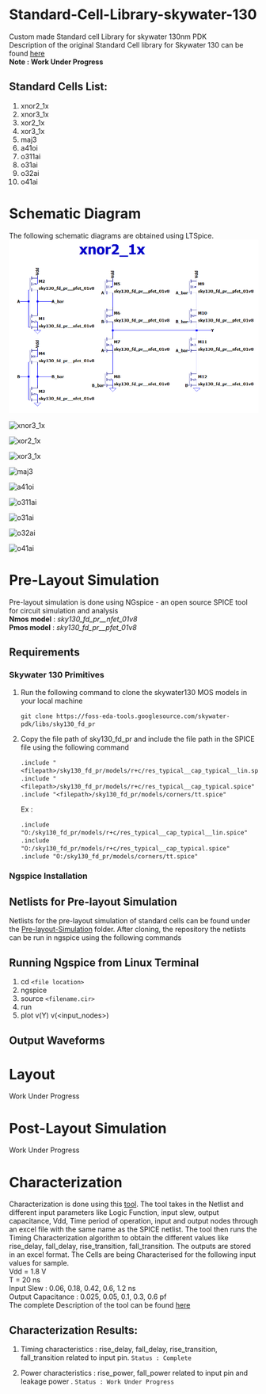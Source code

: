 # Standard-Cell-Library-skywater-130
Custom made Standard cell Library for skywater 130nm PDK <br/>
Description of the original Standard Cell library for Skywater 130 can be found [here](http://diychip.org/sky130/sky130_fd_sc_lp/cells/)<br/>
**Note : Work Under Progress**
## Standard Cells List:
1. xnor2_1x
2. xnor3_1x
3. xor2_1x
4. xor3_1x
5. maj3
6. a41oi
7. o311ai
8. o31ai
9. o32ai
10. o41ai

# Schematic Diagram
The following schematic diagrams are obtained using LTSpice. <br/>
<img src="https://github.com/akilm/Standard-Cell-Library-skywater-130/blob/main/Schematics/Schematic%20Images/xnor2_1x.PNG" 
alt="xnor2_1x" >


<img src="https://github.com/akilm/Standard-Cell-Library-skywater-130/tree/main/Schematics/Schematic%20Images/xnor3_1x.PNG" 
alt="xnor3_1x" >

<img src="https://github.com/akilm/Standard-Cell-Library-skywater-130/tree/main/Schematics/Schematic%20Images/xor2_1x.PNG" 
alt="xor2_1x" >

<img src="https://github.com/akilm/Standard-Cell-Library-skywater-130/tree/main/Schematics/Schematic%20Images/xor3_1x.PNG" 
alt="xor3_1x" >

<img src="https://github.com/akilm/Standard-Cell-Library-skywater-130/tree/main/Schematics/Schematic%20Images/maj3.PNG" 
alt="maj3" >

<img src="https://github.com/akilm/Standard-Cell-Library-skywater-130/tree/main/Schematics/Schematic%20Images/a41oi.PNG" 
alt="a41oi" >

<img src="https://github.com/akilm/Standard-Cell-Library-skywater-130/tree/main/Schematics/Schematic%20Images/o311ai.PNG" 
alt="o311ai" >

<img src="https://github.com/akilm/Standard-Cell-Library-skywater-130/tree/main/Schematics/Schematic%20Images/o31ai.PNG" 
alt="o31ai" >

<img src="https://github.com/akilm/Standard-Cell-Library-skywater-130/tree/main/Schematics/Schematic%20Images/o32ai.PNG" 
alt="o32ai" >

<img src="https://github.com/akilm/Standard-Cell-Library-skywater-130/tree/main/Schematics/Schematic%20Images/o41ai.PNG" 
alt="o41ai" >

# Pre-Layout Simulation 
Pre-layout simulation is done using NGspice - an open source SPICE tool for circuit simulation and analysis <br/>
**Nmos model** : *sky130_fd_pr__nfet_01v8* <br/>
**Pmos model** : *sky130_fd_pr__pfet_01v8*

## Requirements 

### Skywater 130 Primitives
1. Run the following command to clone the skywater130 MOS models in your local machine 
    ```
    git clone https://foss-eda-tools.googlesource.com/skywater-pdk/libs/sky130_fd_pr
    ```
2. Copy the file path of sky130_fd_pr and include the file path in the SPICE file using the following command
    ```
    .include "<filepath>/sky130_fd_pr/models/r+c/res_typical__cap_typical__lin.spice"
    .include "<filepath>/sky130_fd_pr/models/r+c/res_typical__cap_typical.spice"
    .include "<filepath>/sky130_fd_pr/models/corners/tt.spice"
    ```
    Ex : 
    ```
    .include "O:/sky130_fd_pr/models/r+c/res_typical__cap_typical__lin.spice"
    .include "O:/sky130_fd_pr/models/r+c/res_typical__cap_typical.spice"
    .include "O:/sky130_fd_pr/models/corners/tt.spice"
    ```
### Ngspice Installation

## Netlists for Pre-layout Simulation
Netlists for the pre-layout simulation of standard cells can be found under the [Pre-layout-Simulation](https://github.com/akilm/Standard-Cell-Library-skywater-130/tree/main/Pre-Layout-Simulation) folder. After cloning, the repository the netlists can be run in ngspice using the following commands

## Running Ngspice from Linux Terminal
1. cd  `<file location>`
2. ngspice 
3. source  `<filename.cir>` 
4. run 
5. plot v(Y) v(<input_nodes>) 

## Output Waveforms


# Layout
Work Under Progress

# Post-Layout Simulation
Work Under Progress

# Characterization
Characterization is done using this [tool](). The tool takes in the Netlist and different input parameters like Logic Function, input slew,  output capacitance, Vdd, Time period of operation, input and output nodes through an excel file with the same name as the SPICE netlist. The tool then runs the Timing Characterization algorithm to obtain the different values like rise_delay, fall_delay, rise_transition, fall_transition. The outputs are stored in an excel format. The Cells are being Characterised for the following input values for sample. <br/>
Vdd = 1.8 V <br/>
T = 20 ns  <br/>
Input Slew : 0.06, 0.18, 0.42, 0.6, 1.2 ns  <br/>
Output Capacitance : 0.025, 0.05, 0.1, 0.3, 0.6 pf  <br/>
The complete Description of the tool can be found [here]()
## Characterization Results:
1. Timing characteristics : rise_delay, fall_delay, rise_transition, fall_transition related to input pin.
    ``` Status : Complete ``` 
    <Attach Results>

2) Power characteristics : rise_power, fall_power related to input pin and leakage power . 
 ``` Status : Work Under Progress ```  
